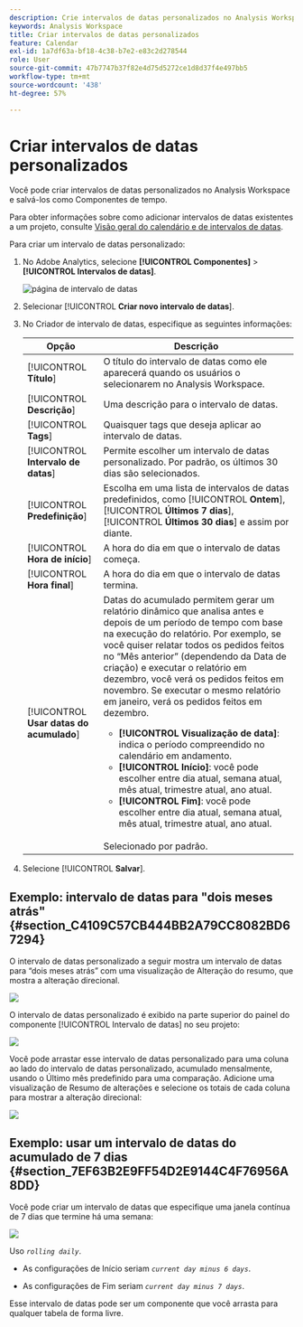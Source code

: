 ```yaml
---
description: Crie intervalos de datas personalizados no Analysis Workspace e salve-os como Componentes de tempo.
keywords: Analysis Workspace
title: Criar intervalos de datas personalizados
feature: Calendar
exl-id: 1a7df63a-bf18-4c38-b7e2-e83c2d278544
role: User
source-git-commit: 47b7747b37f82e4d75d5272ce1d8d37f4e497bb5
workflow-type: tm+mt
source-wordcount: '438'
ht-degree: 57%

---
```


# Criar intervalos de datas personalizados

Você pode criar intervalos de datas personalizados no Analysis Workspace e salvá-los como Componentes de tempo.

Para obter informações sobre como adicionar intervalos de datas existentes a um projeto, consulte [Visão geral do calendário e de intervalos de datas](/help/components/date-ranges/calendar.md).

Para criar um intervalo de datas personalizado:

1. No Adobe Analytics, selecione **[!UICONTROL Componentes]** > **[!UICONTROL Intervalos de datas]**.

   ![página de intervalo de datas](assets/date-ranges.png)

1. Selecionar [!UICONTROL **Criar novo intervalo de datas**].

1. No Criador de intervalo de datas, especifique as seguintes informações:

   | Opção | Descrição |
   |---------|----------|
   | [!UICONTROL **Título**] | O título do intervalo de datas como ele aparecerá quando os usuários o selecionarem no Analysis Workspace. |
   | [!UICONTROL **Descrição**] | Uma descrição para o intervalo de datas. |
   | [!UICONTROL **Tags**] | Quaisquer tags que deseja aplicar ao intervalo de datas. |
   | [!UICONTROL **Intervalo de datas**] | Permite escolher um intervalo de datas personalizado. Por padrão, os últimos 30 dias são selecionados. |
   | [!UICONTROL **Predefinição**] | Escolha em uma lista de intervalos de datas predefinidos, como [!UICONTROL **Ontem**], [!UICONTROL **Últimos 7 dias**], [!UICONTROL **Últimos 30 dias**] e assim por diante. |
   | [!UICONTROL **Hora de início**] | A hora do dia em que o intervalo de datas começa. |
   | [!UICONTROL **Hora final**] | A hora do dia em que o intervalo de datas termina. |
   | [!UICONTROL **Usar datas do acumulado**] | Datas do acumulado permitem gerar um relatório dinâmico que analisa antes e depois de um período de tempo com base na execução do relatório. Por exemplo, se você quiser relatar todos os pedidos feitos no “Mês anterior” (dependendo da Data de criação) e executar o relatório em dezembro, você verá os pedidos feitos em novembro. Se executar o mesmo relatório em janeiro, verá os pedidos feitos em dezembro.<ul><li>**[!UICONTROL Visualização de data]**: indica o período compreendido no calendário em andamento.</li><li>**[!UICONTROL Início]**: você pode escolher entre dia atual, semana atual, mês atual, trimestre atual, ano atual.</li><li>**[!UICONTROL Fim]**: você pode escolher entre dia atual, semana atual, mês atual, trimestre atual, ano atual.</li></ul><br>Selecionado por padrão. |

1. Selecione [!UICONTROL **Salvar**].

## Exemplo: intervalo de datas para &quot;dois meses atrás&quot; {#section_C4109C57CB444BB2A79CC8082BD67294}

O intervalo de datas personalizado a seguir mostra um intervalo de datas para “dois meses atrás” com uma visualização de Alteração do resumo, que mostra a alteração direcional.

![](assets/date-range-two-months-ago.png)

O intervalo de datas personalizado é exibido na parte superior do painel do componente [!UICONTROL Intervalo de datas] no seu projeto:

![](assets/date-range-panel-two-months-ago.png)

Você pode arrastar esse intervalo de datas personalizado para uma coluna ao lado do intervalo de datas personalizado, acumulado mensalmente, usando o Último mês predefinido para uma comparação. Adicione uma visualização de Resumo de alterações e selecione os totais de cada coluna para mostrar a alteração direcional:

![](assets/date-range-two-months-table.png)

## Exemplo: usar um intervalo de datas do acumulado de 7 dias {#section_7EF63B2E9FF54D2E9144C4F76956A8DD}

Você pode criar um intervalo de datas que especifique uma janela contínua de 7 dias que termine há uma semana:

![](assets/create_date_range.png)

Uso *`rolling daily`*.

* As configurações de Início seriam *`current day minus 6 days`*.

* As configurações de Fim seriam *`current day minus 7 days`*.

Esse intervalo de datas pode ser um componente que você arrasta para qualquer tabela de forma livre.
